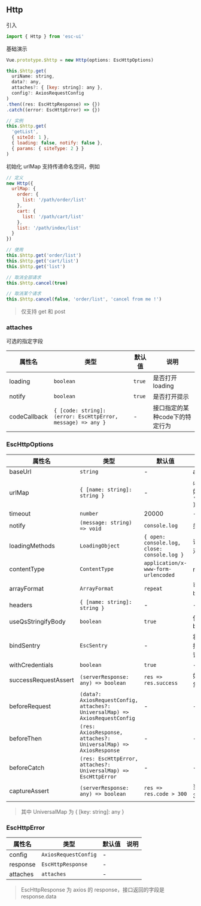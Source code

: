 ## Http

引入

```js
import { Http } from 'esc-ui'
```

基础演示

```js
Vue.prototype.$http = new Http(options: EscHttpOptions)

this.$http.get(
  uriName: string, 
  data?: any, 
  attaches?: { [key: string]: any },
  config?: AxiosRequestConfig
)
.then((res: EscHttpResponse) => {})
.catch((error: EscHttpError) => {})

// 实例
this.$http.get(
  'getList', 
  { siteId: 1 }, 
  { loading: false, notify: false }, 
  { params: { siteType: 2 } }
)
```

初始化 urlMap 支持传递命名空间，例如

```js
// 定义
new Http({
  urlMap: {
    order: {
      list: '/path/order/list'
    },
    cart: {
      list: '/path/cart/list'
    },
    list: '/path/index/list' 
  }
})

// 使用
this.$http.get('order/list')
this.$http.get('cart/list')
this.$http.get('list')

// 取消全部请求
this.$http.cancel(true)

// 取消某个请求
this.$http.cancel(false, 'order/list', 'cancel from me !')
```

> 仅支持 get 和 post

### attaches

可选的指定字段

属性名|类型|默认值|说明
---|-----|----|----
loading|`boolean`|`true`| 是否打开loading
notify|`boolean`|`true`| 是否打开提示
codeCallback|`{ [code: string]: (error: EscHttpError, message) => any }`|-|接口指定的某种code下的特定行为

### EscHttpOptions

属性名|类型|默认值|说明
---|-----|----|----
baseUrl|`string`|-|axios baseURL
urlMap|`{ [name: string]: string }`|-|必传的接口map，例如：`{ getList: '/purchase/cart/list' }`
timeout|`number`|20000|-
notify|`(message: string) => void`|`console.log`|类似 toast 的提示函数
loadingMethods|`LoadingObject`|`{ open: console.log, close: console.log }`|请求loading的开关函数对象
contentType|`ContentType`|`application/x-www-form-urlencoded`|request 文本类型
arrayFormat|`ArrayFormat`|`repeat`|可选 `repeat` `indices` `brackets` `comma`
headers|`{ [name: string]: string }`|-|-
useQsStringifyBody|`boolean`|`true`|使用 qs stringify post body
bindSentry|`EscSentry`|-|将 sentry 绑定使用，会捕获 http 非 200 的错误
withCredentials|`boolean`|`true`|-
successRequestAssert|`(serverResponse: any) => boolean`|`res => res.success`|如何认为接口返回了正常结果 
beforeRequest|`(data?: AxiosRequestConfig, attaches?: UniversalMap) => AxiosRequestConfig`|-|-
beforeThen|`(res: AxiosResponse, attaches?: UniversalMap) => AxiosResponse`|-|-
beforeCatch|`(res: EscHttpError, attaches?: UniversalMap) => EscHttpError`|-|-
captureAssert|`(serverResponse: any) => boolean`|`res => res.code > 300`|当后端返回的 code > 300 时才捕获错误

> 其中 UniversalMap 为 { [key: string]: any }

### EscHttpError

属性名|类型|默认值|说明
---|-----|----|----
config|`AxiosRequestConfig`|-|
response|`EscHttpResponse`|-|
attaches|`attaches`|-|

> EscHttpResponse 为 axios 的 response，接口返回的字段是 response.data
